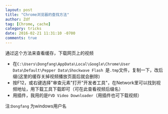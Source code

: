 ```yaml
---
layout: post
title: "Chrome浏览器的查找方法"
author: Zdf
tag: [Chrome, cache]
category: tricks
date: 2016-02-21 11:31:10 -0700
comments: true
---
```


通过这个方法来查看缓存，下载网页上的视频

* 在`C:\Users\Dongfang\AppData\Local\Google\Chrome\User Data\Default\Pepper Data\Shockwave Flash
`是`.tmp`文件，复制一下，改后缀(这里的缓存关掉视频播放页面后就会删除)
* 按F12，或右键选择"审查元素"打开"开发者工具"，在Network里可以找到视频地址，用下载工具下载即可（可在此查看视频后缀名）
* 用插件，我用的是`FVD Video Downloader`（用插件也可下载视频）

注:`Dongfang` 为windows用户名